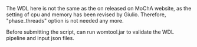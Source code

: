 The WDL here is not the same as the on released on MoChA website, as the setting of cpu and memory has been revised by Giulio. Therefore, "phase_threads" option is not needed any more.

Before submitting the script, can run womtool.jar to validate the WDL pipeline and input json files.



